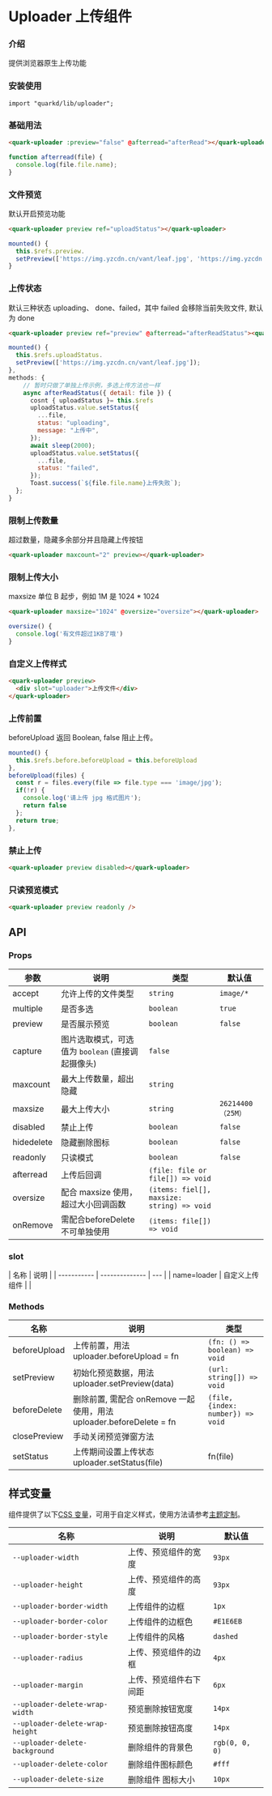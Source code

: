 # Uploader 上传组件

### 介绍

提供浏览器原生上传功能

### 安装使用

```tsx
import "quarkd/lib/uploader";
```

### 基础用法

```html
<quark-uploader :preview="false" @afterread="afterRead"></quark-uploader>
```

```js
function afterread(file) {
  console.log(file.file.name);
}
```

### 文件预览

默认开启预览功能

```html
<quark-uploader preview ref="uploadStatus"></quark-uploader>
```

```js
mounted() {
  this.$refs.preview.
  setPreview(['https://img.yzcdn.cn/vant/leaf.jpg', 'https://img.yzcdn.cn/vant/leaf.jpg');
}
```

### 上传状态

默认三种状态 uploading、 done、failed，其中 failed 会移除当前失败文件, 默认为 done

```html
<quark-uploader preview ref="preview" @afterread="afterReadStatus"><quark-uploader>
```

```js
mounted() {
  this.$refs.uploadStatus.
  setPreview(['https://img.yzcdn.cn/vant/leaf.jpg']);
},
methods: {
    // 暂时只做了单独上传示例，多选上传方法也一样
    async afterReadStatus({ detail: file }) {
      cosnt { uploadStatus }= this.$refs
      uploadStatus.value.setStatus({
        ...file,
        status: "uploading",
        message: "上传中",
      });
      await sleep(2000);
      uploadStatus.value.setStatus({
        ...file,
        status: "failed",
      });
      Toast.success(`${file.file.name}上传失败`);
  };
}
```

### 限制上传数量

超过数量，隐藏多余部分并且隐藏上传按钮

```html
<quark-uploader maxcount="2" preview></quark-uploader>
```

### 限制上传大小

maxsize 单位 B 起步，例如 1M 是 1024 \* 1024

```html
<quark-uploader maxsize="1024" @oversize="oversize"></quark-uploader>
```

```js
oversize() {
  console.log('有文件超过1KB了哦')
}
```

### 自定义上传样式

```html
<quark-uploader preview>
  <div slot="uploader">上传文件</div>
</quark-uploader>
```

### 上传前置

beforeUpload 返回 Boolean, false 阻止上传。

```js
mounted() {
  this.$refs.before.beforeUpload = this.beforeUpload
},
beforeUpload(files) {
  const r = files.every(file => file.type === 'image/jpg');
  if(!r) {
    console.log('请上传 jpg 格式图片');
    return false
  };
  return true;
},
```

### 禁止上传

```html
<quark-uploader preview disabled></quark-uploader>
```

### 只读预览模式

```html
<quark-uploader preview readonly />
```

## API

### Props

| 参数       | 说明                                              | 类型                                       | 默认值             |
| ---------- | ------------------------------------------------- | ------------------------------------------ | ------------------ |
| accept     | 允许上传的文件类型                                | `string`                                   | `image/*`          |
| multiple   | 是否多选                                          | `boolean`                                  | `true`             |
| preview    | 是否展示预览                                      | `boolean`                                  | `false`            |
| capture    | 图片选取模式，可选值为 `boolean` (直接调起摄像头) | `false`                                    |
| maxcount   | 最大上传数量，超出隐藏                            | `string`                                   |
| maxsize    | 最大上传大小                                      | `string`                                   | `26214400 （25M）` |
| disabled   | 禁止上传                                          | `boolean`                                  | `false`            |
| hidedelete | 隐藏删除图标                                      | `boolean`                                  | `false`            |
| readonly   | 只读模式                                          | `boolean`                                  | `false`            |
| afterread  | 上传后回调                                        | `(file: file or file[]) => void`           |                    |
| oversize   | 配合 maxsize 使用，超过大小回调函数               | `(items: fiel[], maxsize: string) => void` |                    |
| onRemove  | 需配合beforeDelete 不可单独使用            | `(items: file[]) => void` |                    |

### slot

| 名称        | 说明           |
| ----------- | -------------- | --- |
| name=loader | 自定义上传组件 |     |

### Methods

| 名称            | 说明                                           | 类型                              |
| --------------- | ---------------------------------------------- | --------------------------------- |
| beforeUpload | 上传前置，用法 uploader.beforeUpload = fn    | `(fn: () => boolean) => void`     |
| setPreview      | 初始化预览数据，用法 uploader.setPreview(data) | `(url: string[]) => void`         |
| beforeDelete    | 删除前置, 需配合 onRemove 一起使用，用法 uploader.beforeDelete = fn      | `(file, {index: number}) => void` |
| closePreview    | 手动关闭预览弹窗方法                           |                                   |
| setStatus    | 上传期间设置上传状态       uploader.setStatus(file)                    | fn(file)

## 样式变量

组件提供了以下[CSS 变量](https://developer.mozilla.org/zh-CN/docs/Web/CSS/Using_CSS_custom_properties)，可用于自定义样式，使用方法请参考[主题定制](#/zh-CN/guide/theme)。

| 名称                            | 说明                   | 默认值         |
| ------------------------------- | ---------------------- | -------------- |
| `--uploader-width`              | 上传、预览组件的宽度   | `93px`         |
| `--uploader-height`             | 上传、预览组件的高度   | `93px`         |
| `--uploader-border-width`       | 上传组件的边框         | `1px`          |
| `--uploader-border-color`       | 上传组件的边框色       | `#E1E6EB`      |
| `--uploader-border-style`       | 上传组件的风格         | `dashed`       |
| `--uploader-radius`             | 上传、预览组件的边框   | `4px`          |
| `--uploader-margin`             | 上传、预览组件右下间距 | `6px`          |
| `--uploader-delete-wrap-width`  | 预览删除按钮宽度       | `14px`         |
| `--uploader-delete-wrap-height` | 预览删除按钮高度       | `14px`         |
| `--uploader-delete-background`  | 删除组件的背景色       | `rgb(0, 0, 0)` |
| `--uploader-delete-color`       | 删除组件图标颜色       | `#fff`         |
| `--uploader-delete-size`        | 删除组件 图标大小      | `10px`         |
